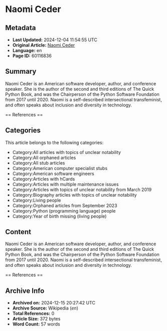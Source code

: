 # Naomi Ceder

## Metadata
- **Last Updated:** 2024-12-04 11:54:55 UTC
- **Original Article:** [Naomi Ceder](https://en.wikipedia.org/wiki/Naomi_Ceder)
- **Language:** en
- **Page ID:** 60116836

## Summary
Naomi Ceder is an American software developer, author, and conference speaker. She is the author of the second and third editions of The Quick Python Book, and was the Chairperson of the Python Software Foundation from 2017 until 2020. Naomi is a self-described intersectional transfeminist, and often speaks about inclusion and diversity in technology.


== References ==

## Categories
This article belongs to the following categories:

- Category:All articles with topics of unclear notability
- Category:All orphaned articles
- Category:All stub articles
- Category:American computer specialist stubs
- Category:American software engineers
- Category:Articles with hCards
- Category:Articles with multiple maintenance issues
- Category:Articles with topics of unclear notability from March 2019
- Category:Biography articles with topics of unclear notability
- Category:Living people
- Category:Orphaned articles from September 2023
- Category:Python (programming language) people
- Category:Year of birth missing (living people)

## Content

Naomi Ceder is an American software developer, author, and conference speaker. She is the author of the second and third editions of The Quick Python Book, and was the Chairperson of the Python Software Foundation from 2017 until 2020. Naomi is a self-described intersectional transfeminist, and often speaks about inclusion and diversity in technology.


== References ==

## Archive Info
- **Archived on:** 2024-12-15 20:27:42 UTC
- **Archive Source:** Wikipedia (_en_)
- **Total References:** 0
- **Article Size:** 372 bytes
- **Word Count:** 57 words
